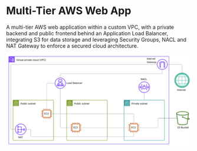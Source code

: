 # Multi-Tier AWS Web App

A multi-tier AWS web application within a custom VPC, with a private backend and public frontend behind an Application Load Balancer, integrating S3 for data storage and leveraging Security Groups, NACL and NAT Gateway to enforce a secured cloud architecture.

![Diagram](public/aws.png)